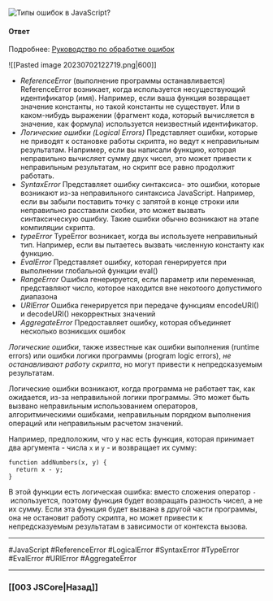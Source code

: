 ![Типы ошибок в JavaScript?](https://youtu.be/ovV8GhIkzBE?t=754)

#### Ответ

Подробнее: [Руководство по обработке ошибок](https://habr.com/ru/company/ruvds/blog/431078/)

![[Pasted image 20230702122719.png|600]]

* *ReferenceError* (выполнение программы останавливается)
ReferenceError возникает, когда используется несуществующий идентификатор (имя). 
Например, если ваша функция возвращает значение константы, но такой константы не существует. Или в каком-нибудь выражении (фрагмент кода, который вычисляется в значение, как формула) используется неизвестный идентификатор.
* *Логические ошибки (Logical Errors)* 
Представляет ошибки, которые не приводят к остановке работы скрипта, но ведут к неправильным результатам. Например, если вы написали функцию, которая неправильно вычисляет сумму двух чисел, это может привести к неправильным результатам, но скрипт все равно продолжит работать.
* *SyntaxError*
Представляет ошибку синтаксиса- это ошибки, которые возникают из-за неправильного синтаксиса JavaScript. Например, если вы забыли поставить точку с запятой в конце строки или неправильно расставили скобки, это может вызвать синтаксическую ошибку. Такие ошибки обычно возникают на этапе компиляции скрипта.
* *typeError*
TypeError возникает, когда вы используете неправильный тип. Например, если вы пытаетесь вызвать численную константу как функцию.
* *EvalError*
Представляет ошибку, которая генерируется при выполнении глобальной функции eval()
* *RangeError*
Ошибка генерируется, если параметр или переменная, представляют число, которое находится вне некотоого допустимого диапазона
* *URIError*
Ошибка генерируется при передаче функциям encodeURI() и decodeURI() некорректных значений
* *AggregateError*
Предоставляет ошибку, которая объединяет несколько возникших ошибок


*Логические ошибки*, также известные как ошибки выполнения (runtime errors) или ошибки логики программы (program logic errors), *не останавливают работу скрипта*, но могут привести к непредсказуемым результатам.

Логические ошибки возникают, когда программа не работает так, как ожидается, из-за неправильной логики программы. Это может быть вызвано неправильным использованием операторов, алгоритмическими ошибками, неправильным порядком выполнения операций или неправильным расчетом значений.

Например, предположим, что у нас есть функция, которая принимает два аргумента - числа `x` и `y` - и возвращает их сумму:

```
function addNumbers(x, y) {
  return x - y;
}
```

В этой функции есть логическая ошибка: вместо сложения оператор `-` используется, поэтому функция будет возвращать разность чисел, а не их сумму. Если эта функция будет вызвана в другой части программы, она не остановит работу скрипта, но может привести к непредсказуемым результатам в зависимости от контекста вызова.

___
#JavaScript #ReferenceError #LogicalError #SyntaxError #TypeError #EvalError #URIError #AggregateError

___

### [[003 JSCore|Назад]]